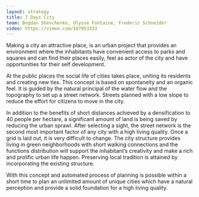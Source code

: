 ```yaml
---
layout: strategy
title: 7 Days City
team: Bogdan Shevchenko, Ulysse Fontaine, Frederic Schneider
video: https://vimeo.com/187953333
---
```


Making a city an attractive place, is an urban project that provides an environment where the inhabitants have convenient access to parks and squares and can find their places easily, feel as actor of the city and have opportunities for their self development.

At the public places the social life of cities takes place, uniting its residents and creating new ties. This concept is based on spontaneity and an organic feel. It is guided by the natural principal of the water flow and the topography to set up a street network. Streets planned with a low slope to reduce the effort for citizens to move in the city.

In addition to the benefits of short distances achieved by a densification to 40 people per hectare, a significant amount of land is being saved by reducing the urban sprawl. After selecting a sight, the street network is the second most important factor of any city with a high living quality. Once a grid is laid out, it is very difficult to change. The city structure provides living in green neighborhoods with short walking connections and the functions distribution will support the inhabitant‘s creativity and make a rich and prolific urban life happen. Preserving local tradition is attained by incorporating the existing structure.

With this concept and automated process of planning is possible within a short time to plan an unlimited amount of unique cities which have a natural perception and provide a solid foundation for a high living quality.